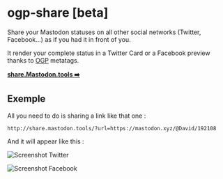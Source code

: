 # ogp-share [beta]

Share your Mastodon statuses on all other social networks (Twitter, Facebook...) as if you had it in front of you.

It render your complete status in a Twitter Card or a Facebook preview thanks to [OGP](http://ogp.me/) metatags.

[**share.Mastodon.tools :arrow_right:**](http://share.mastodon.tools/)



## Exemple

All you need to do is sharing a link like that one :

```
http://share.mastodon.tools/?url=https://mastodon.xyz/@David/192108
```

And it will appear like this :

![Screenshot Twitter](http://mastodon.tools/ogp-share/screenshots/tw.png)

![Screenshot Facebook](http://mastodon.tools/ogp-share/screenshots/fb.png)
